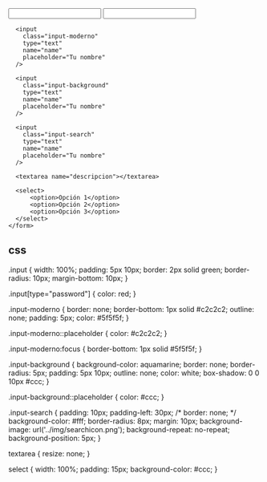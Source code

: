 
<!DOCTYPE html>
<html lang="en">
  <head>
    <meta charset="UTF-8" />
    <meta http-equiv="X-UA-Compatible" content="IE=edge" />
    <meta name="viewport" content="width=device-width, initial-scale=1.0" />
    <title>Estilos Formularios</title>
    <link rel="stylesheet" href="../css/estilosformularios.css" />
  </head>
  <body>
    <form action="" method="">
      <input class="input" type="text" name="name" />
      <input class="input" type="password" name="password" />

      <input
        class="input-moderno"
        type="text"
        name="name"
        placeholder="Tu nombre"
      />

      <input
        class="input-background"
        type="text"
        name="name"
        placeholder="Tu nombre"
      />

      <input
        class="input-search"
        type="text"
        name="name"
        placeholder="Tu nombre"
      />

      <textarea name="descripcion"></textarea>

      <select>
          <option>Opción 1</option>
          <option>Opción 2</option>
          <option>Opción 3</option>
      </select>
    </form>
  </body>
</html>

css
-----

.input {
    width: 100%;
    padding: 5px 10px;
    border: 2px solid green;
    border-radius: 10px;
    margin-bottom: 10px;
}

.input[type="password"] {
    color: red;
}

.input-moderno {
    border: none;
    border-bottom: 1px solid #c2c2c2;
    outline: none;
    padding: 5px;
    color: #5f5f5f;
}

.input-moderno::placeholder {
    color: #c2c2c2;
}

.input-moderno:focus {
    border-bottom: 1px solid #5f5f5f;
}

.input-background {
    background-color: aquamarine;
    border: none;
    border-radius: 5px;
    padding: 5px 10px;
    outline: none;
    color: white;
    box-shadow: 0 0 10px #ccc;
}

.input-background::placeholder {
    color: #ccc;
}

.input-search {
    padding: 10px;
    padding-left: 30px;
    /* border: none; */
    background-color: #fff;
    border-radius: 8px;
    margin: 10px;
    background-image: url('../img/searchicon.png');
    background-repeat: no-repeat;
    background-position: 5px;
}

textarea {
    resize: none;
}

select {
    width: 100%;
    padding: 15px;
    background-color: #ccc;
}